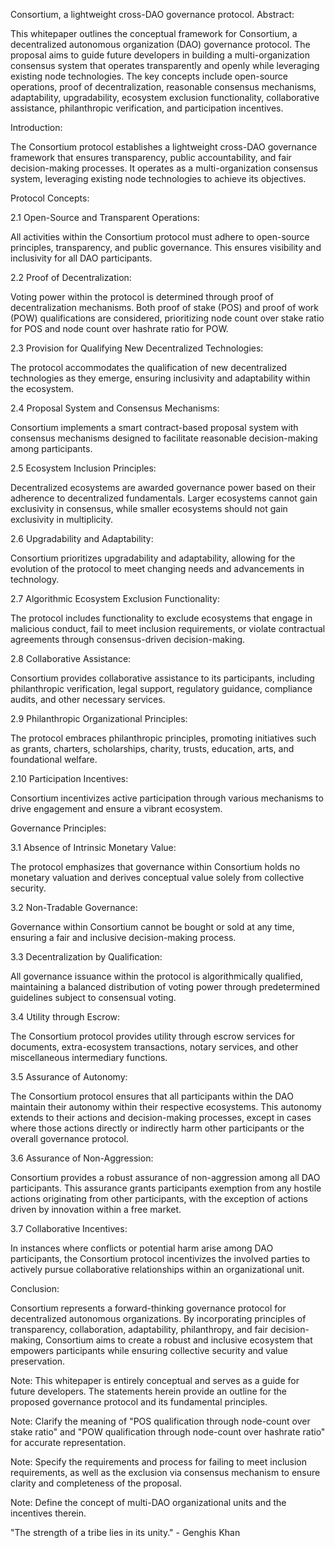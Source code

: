 Consortium, a lightweight cross-DAO governance protocol.
Abstract:

This whitepaper outlines the conceptual framework for Consortium, a decentralized autonomous organization (DAO) governance protocol. The proposal aims to guide future developers in building a multi-organization consensus system that operates transparently and openly while leveraging existing node technologies. The key concepts include open-source operations, proof of decentralization, reasonable consensus mechanisms, adaptability, upgradability, ecosystem exclusion functionality, collaborative assistance, philanthropic verification, and participation incentives.

Introduction:

The Consortium protocol establishes a lightweight cross-DAO governance framework that ensures transparency, public accountability, and fair decision-making processes. It operates as a multi-organization consensus system, leveraging existing node technologies to achieve its objectives.

Protocol Concepts:

2.1 Open-Source and Transparent Operations:

All activities within the Consortium protocol must adhere to open-source principles, transparency, and public governance. This ensures visibility and inclusivity for all DAO participants.

2.2 Proof of Decentralization:

Voting power within the protocol is determined through proof of decentralization mechanisms. Both proof of stake (POS) and proof of work (POW) qualifications are considered, prioritizing node count over stake ratio for POS and node count over hashrate ratio for POW.

2.3 Provision for Qualifying New Decentralized Technologies:

The protocol accommodates the qualification of new decentralized technologies as they emerge, ensuring inclusivity and adaptability within the ecosystem.

2.4 Proposal System and Consensus Mechanisms:

Consortium implements a smart contract-based proposal system with consensus mechanisms designed to facilitate reasonable decision-making among participants.

2.5 Ecosystem Inclusion Principles:

Decentralized ecosystems are awarded governance power based on their adherence to decentralized fundamentals. Larger ecosystems cannot gain exclusivity in consensus, while smaller ecosystems should not gain exclusivity in multiplicity.

2.6 Upgradability and Adaptability:

Consortium prioritizes upgradability and adaptability, allowing for the evolution of the protocol to meet changing needs and advancements in technology.

2.7 Algorithmic Ecosystem Exclusion Functionality:

The protocol includes functionality to exclude ecosystems that engage in malicious conduct, fail to meet inclusion requirements, or violate contractual agreements through consensus-driven decision-making.

2.8 Collaborative Assistance:

Consortium provides collaborative assistance to its participants, including philanthropic verification, legal support, regulatory guidance, compliance audits, and other necessary services.

2.9 Philanthropic Organizational Principles:

The protocol embraces philanthropic principles, promoting initiatives such as grants, charters, scholarships, charity, trusts, education, arts, and foundational welfare.

2.10 Participation Incentives:

Consortium incentivizes active participation through various mechanisms to drive engagement and ensure a vibrant ecosystem.

Governance Principles:

3.1 Absence of Intrinsic Monetary Value:

The protocol emphasizes that governance within Consortium holds no monetary valuation and derives conceptual value solely from collective security.

3.2 Non-Tradable Governance:

Governance within Consortium cannot be bought or sold at any time, ensuring a fair and inclusive decision-making process.

3.3 Decentralization by Qualification:

All governance issuance within the protocol is algorithmically qualified, maintaining a balanced distribution of voting power through predetermined guidelines subject to consensual voting.

3.4 Utility through Escrow:

The Consortium protocol provides utility through escrow services for documents, extra-ecosystem transactions, notary services, and other miscellaneous intermediary functions.

3.5 Assurance of Autonomy:

The Consortium protocol ensures that all participants within the DAO maintain their autonomy within their respective ecosystems. This autonomy extends to their actions and decision-making processes, except in cases where those actions directly or indirectly harm other participants or the overall governance protocol.

3.6 Assurance of Non-Aggression:

Consortium provides a robust assurance of non-aggression among all DAO participants. This assurance grants participants exemption from any hostile actions originating from other participants, with the exception of actions driven by innovation within a free market.

3.7 Collaborative Incentives:

In instances where conflicts or potential harm arise among DAO participants, the Consortium protocol incentivizes the involved parties to actively pursue collaborative relationships within an organizational unit.

Conclusion:

Consortium represents a forward-thinking governance protocol for decentralized autonomous organizations. By incorporating principles of transparency, collaboration, adaptability, philanthropy, and fair decision-making, Consortium aims to create a robust and inclusive ecosystem that empowers participants while ensuring collective security and value preservation.

Note: This whitepaper is entirely conceptual and serves as a guide for future developers. The statements herein provide an outline for the proposed governance protocol and its fundamental principles.

Note: Clarify the meaning of "POS qualification through node-count over stake ratio" and "POW qualification through node-count over hashrate ratio" for accurate representation.

Note: Specify the requirements and process for failing to meet inclusion requirements, as well as the exclusion via consensus mechanism to ensure clarity and completeness of the proposal.

Note: Define the concept of multi-DAO organizational units and the incentives therein.

"The strength of a tribe lies in its unity." - Genghis Khan
